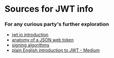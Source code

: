 # Sources for JWT info
### For any curious party's further exploration


  - [jwt.io introduction](https://jwt.io/introduction)
  - [anatomy of a JSON web token](https://scotch.io/tutorials/the-anatomy-of-a-json-web-token)
  - [signing algorithms](https://auth0.com/docs/tokens/concepts/signing-algorithms)
  - [plain English introduction to JWT - Medium](https://medium.com/ag-grid/a-plain-english-introduction-to-json-web-tokens-jwt-what-it-is-and-what-it-isnt-8076ca679843)
